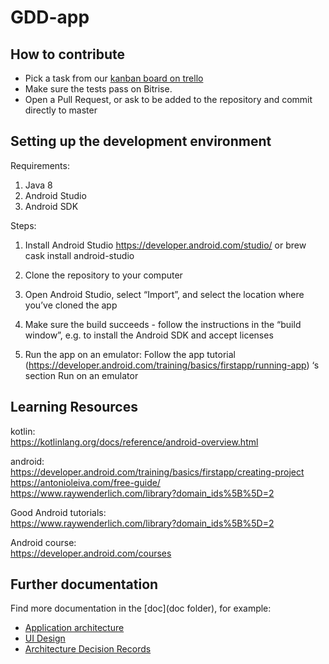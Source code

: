 # GDD-app

## How to contribute

- Pick a task from our [kanban board on trello](https://trello.com/b/kcLkX2WQ/disease-tagging-app)
- Make sure the tests pass on Bitrise.
- Open a Pull Request, or ask to be added to the repository and commit directly to master

## Setting up the development environment

Requirements:

1) Java 8
2) Android Studio
3) Android SDK

Steps:

1) Install Android Studio
https://developer.android.com/studio/ or brew cask install
android-studio

2) Clone the repository to your computer
3) Open Android Studio, select “Import”, and select the location where
you’ve cloned the app
4) Make sure the build succeeds - follow the instructions in the “build
window”, e.g. to install the Android SDK and accept licenses
5) Run the app on an emulator: Follow the app tutorial
(https://developer.android.com/training/basics/firstapp/running-app) ‘s
section Run on an emulator

## Learning Resources

kotlin:  
https://kotlinlang.org/docs/reference/android-overview.html  

android:  
https://developer.android.com/training/basics/firstapp/creating-project  
https://antonioleiva.com/free-guide/  
https://www.raywenderlich.com/library?domain_ids%5B%5D=2  

Good Android tutorials:  
https://www.raywenderlich.com/library?domain_ids%5B%5D=2  

Android course:  
https://developer.android.com/courses  

## Further documentation
Find more documentation in the [doc](doc folder), for example:

* [Application architecture](doc/architecture.md)
* [UI Design](doc/UI-Design.md)
* [Architecture Decision Records](doc/adr)
